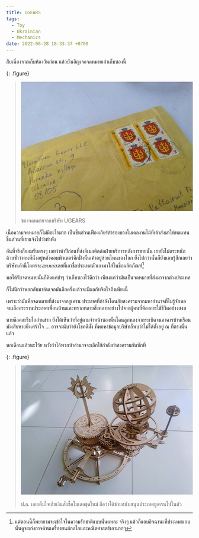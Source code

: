 ```yaml
---
title: UGEARS
tags:
  - Toy
  - Ukrainian
  - Mechanics
date: 2022-08-28 18:33:37 +0700
---
```


สืบเนื่องจากเก็บห้องวันก่อน แล้วบังเอิญเจอจดหมายเก่าเก็บซองนี้

{: .figure}
> ![](/images/event/ugears/envelope.jpg)
>
> ซองจดหมายจากบริษัท UGEARS

เนื้อความจดหมายก็ไม่มีอะไรมาก เป็นชิ้นส่วนเฟืองเกียร์สำรองของโมเดลงานไม้ที่เค้าส่งมาให้ทดแทนชิ้นส่วนที่เราแจ้งไปว่าทำพัง

อันที่จริงก็ยอมรับตรงๆ เลยว่าห้าปีก่อนที่ส่งอีเมลติดต่อฝ่ายบริการหลังการขายนั้น เรายังไม่ตระหนักด้วยซ้ำว่าคนที่นั่งอยู่หลังคอมพิวเตอร์อีกฝั่งนั้นเค้าอยู่ส่วนไหนของโลก ยิ่งไปกว่านั้นก็ยังแอบรู้สึกเลยว่าบริษัทเค้านี่โคตรจะ*สะเหล่อ*เลยที่เอาชื่อประเทศตัวเองมาใส่ในชื่อผลิตภัณฑ์[^1]

พอได้รับจดหมายนั้นก็คิดแค่ขำๆ ว่าเก็บซองไว้ดีกว่า เพียงแค่ว่ามันเป็นจดหมายที่ส่งมาจากต่างประเทศ

ก็ไม่นึกว่าพอกลับมาค้นเจอมันอีกครั้งแล้วจะมีผลกับจิตใจถึงเพียงนี้

เพราะว่ามันคือจดหมายที่ส่งมาจากยูเครน ประเทศที่กำลังโดนภัยสงครามจากมหาอำนาจที่ไม่รู้จักพอ จนเลือกระรานประเทศเพื่อนบ้านและพรากหลายสิ่งหลายอย่างไปจากผู้คนที่ต้องการใช้ชีวิตอย่างสงบ

หายช๊อคละรีบไถอ่านข่าว ยิ่งได้เห็นว่าที่อยู่ตามจ่าหน้าซองนั้นโดนลูกหลงจากระเบิดจนอาคารบ้านเรือนพังเสียหายยิ่งเศร้าใจ ... อาจจะนับว่ายังโชคดีมั้ง ที่พอหาข้อมูลบริษัทก็พบว่าไม่ได้ตั้งอยู่ ณ ที่ตรงนั้นแล้ว

หกเดือนแล้วนะโว้ย หวังว่าไอ้พวกบ้าอำนาจจะเลิกใช้กำลังทำสงครามกันซักที

{: .figure}
> ![](/images/event/ugears/tellurion.jpg)
>
> ป.ล. เลยเต็มใจเสียเงินสั่งซื้อโมเดลชุดใหม่ ถือว่าได้ช่วยสนับสนุนประเทศยูเครนไปในตัว


[^1]: แต่ตอนนี้ก็พยายามจะเข้าใจในความรักชาติแบบนั้นแหละ จริงๆ แล้วก็แอบอิจฉานะที่ประเทศแถบนั้นดูจะเก่งกาจด้านเครื่องยนต์กลไกและคณิตศาสตร์เอามากๆ